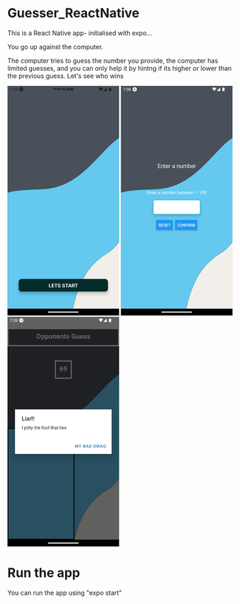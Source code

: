 # Guesser_ReactNative
This is a React Native app- initialised with expo... 

You go up against the computer.

The computer tries to guess the number you provide, the computer has limited guesses, and you can only help it by 
hintng if its higher or lower than the previous guess. Let's see who wins

<img src="src/assets/Screenshots/Screenshot_1674589112.png" width="250" />
<img src="src/assets/Screenshots/Screenshot_1674589119.png" width="250" />
<img src="src/assets/Screenshots/Screenshot_1674589136.png" width="250" />


# Run the app 
You can run the app using "expo start"



